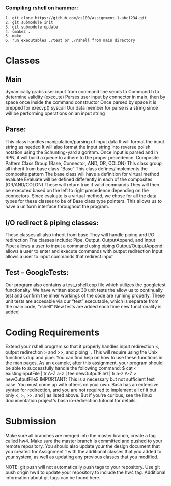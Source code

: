 ### Compiling rshell on hammer:
```
1. git clone https://github.com/cs100/assignment-1-abc1234.git
2. git submodule init
3. git submodule update
4. cmake3 .
5. make
6. run executables ./test or ./rshell from main directory
```

# Classes
## Main
 dynamically grabs user input from command line
 sends to Command.h to determine validity (execute)
 Parses user input by connector in main, then by space once inside the command constructor
 Once parsed by space it is prepped for execvp() syscall
 Our data member for parse is a string since will be performing operations on an input string
 ## Parse:
 This class handles manipulation/parsing of input data
 It will format the input string as needed
 It will also format the input string into reverse polish notation using the Schunting-yard algorithm.
 Once input is parsed and in RPN, it will build a queue to adhere to the proper precedence.
  Composite Pattern Class Group (Base, Connector, AND, OR, COLON)
 This class group all inherit from base class “Base”
 This class defines/implements the composite pattern
 The base class will have a definition for virtual method evaluate
 Evaluate will be defined differently in each of the composites (OR/AND/COLON)
 These will return true if valid commands
 They will then be executed based on the left to right precedence depending on the connectors.
 Since evaluate is a virtual method, we chose for all the data types for these classes to be of Base class
type pointers.
 This allows us to have a uniform interface throughout the program.
 ## I/O redirect & piping classes:
 These classes all also inherit from base
 They will handle piping and I/O redirection
 The classes include: Pipe, Output, OutputAppend, and Input
 Pipe: allows a user to input a command using piping
 Output/OutputAppend: allows a user to enter and execute commands with output redirection
 Input: allows a user to input commands that redirect input
 ## Test – GoogleTests:
 Our program also contains a test_rshell.cpp file which utilizes the googletest functionalty.
 We have written about 30 unit tests the allow us to continually test and confirm the inner workings of
the code are running properly.
 These unit tests are accesable via our “test” executable, which is separate from the main code, “rshell”
 New tests are added each time new functionality is added

# Coding Requirements
Extend your rshell program so that it properly handles input redirection <, output redirection > and >>, and piping |. This will require using the Unix functions dup and pipe. You can find help on how to use these functions in the man pages.
As an example, after this assignment, your program should be able to successfully handle the following command:
$ cat < existingInputFile | tr A-Z a-z | tee newOutputFile1 | tr a-z A-Z > newOutputFile2
IMPORTANT: This is a necessary but not sufficient test case. You must come up with others on your own.
Bash has an extensive syntax for redirection, and you are not required to implement all of it but only <, >, >>, and | as listed above. But if you're curious, see the linux documentation project's bash io-redirection tutorial for details.
# Submission
Make sure all branches are merged into the master branch, create a tag called hw4. Make sure the master branch is committed and pushed to your remote repository. You should also update your the design document that you created for Assignment 1 with the additional classes that you added to your system, as well as updating any previous classes that you modified.

NOTE: git push will not automatically push tags to your repository. Use git push origin hw4 to update your repository to include the hw4 tag. Additional information about git tags can be found here.










